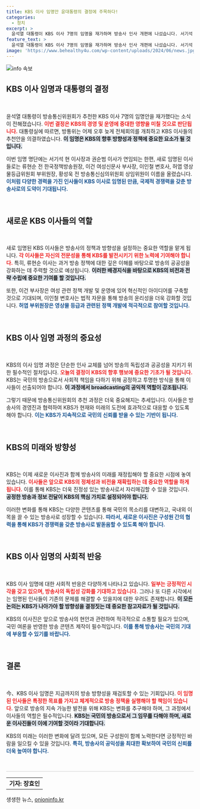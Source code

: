 ```yaml
---
title: KBS 이사 임명안 윤대통령의 결정에 주목하다!
categories:
  - 정치
excerpt: >
  윤석열 대통령이 KBS 이사 7명의 임명을 재가하며 방송사 인사 개편에 나섰습니다. 서기석 이사장 연임과 새로운 인사들로 KBS의 미래가 어떻게 바뀔지 궁금하다면 클릭하세요!
feature_text: >
  윤석열 대통령이 KBS 이사 7명의 임명을 재가하며 방송사 인사 개편에 나섰습니다. 서기석 이사장 연임과 새로운 인사들로 KBS의 미래가 어떻게 바뀔지 궁금하다면 클릭하세요!
image: 'https://www.behealthy4u.com/wp-content/uploads/2024/06/news.jpg'
---
```


<p><img src="https://www.behealthy4u.com/wp-content/uploads/2024/06/news.jpg" alt="info 속보" /></p>

<h2 data-ke-size="size26">KBS 이사 임명과 대통령의 결정</h2>

<p data-ke-size="size16">&nbsp;</p>

<p>윤석열 대통령이 방송통신위원회가 추천한 KBS 이사 7명의 임명안을 재가했다는 소식이 전해졌습니다. <b><span style="color: #ee2323;">이번 결정은 KBS의 경영 및 운영에 중대한 영향을 미칠 것으로 판단됩니다.</span></b> 대통령실에 따르면, 방통위는 어제 오후 늦게 전체회의를 개최하고 KBS 이사들의 추천안을 의결하였습니다. <b><span style="background-color: #21538527;">이 임명은 KBS의 향후 방향성과 정책에 중요한 요소가 될 것입니다.</span></b> </p>

<p>이번 임명 명단에는 서기석 현 이사장과 권순범 이사가 연임되는 한편, 새로 임명된 이사들로는 류현순 전 한국정책방송원장, 이건 여성신문사 부사장, 이인철 변호사, 허엽 영상물등급위원회 부위원장, 황성욱 전 방송통신심의위원회 상임위원이 이름을 올렸습니다. <b><span style="color: #1a5490;">이처럼 다양한 경력을 가진 인사들이 KBS 이사로 임명된 만큼, 국제적 경쟁력을 갖춘 방송사로의 도약이 기대됩니다.</span></b></p>

<p data-ke-size="size16">&nbsp;</p>

<h2 data-ke-size="size26">새로운 KBS 이사들의 역할</h2>

<p data-ke-size="size16">&nbsp;</p>

<p>새로 임명된 KBS 이사들은 방송사의 정책과 방향성을 설정하는 중요한 역할을 맡게 됩니다. <b><span style="color: #ee2323;">각 이사들은 자신의 전문성을 통해 KBS를 발전시키기 위한 노력에 기여해야 합니다.</span></b> 특히, 류현순 이사는 과거 방송 정책에 대한 깊은 이해를 바탕으로 방송의 공공성을 강화하는 데 주력할 것으로 예상됩니다. <b><span style="background-color: #21538527;">이러한 배경지식을 바탕으로 KBS의 비전과 전략 수립에 중요한 기여를 할 것입니다.</span></b> </p>

<p>또한, 이건 부사장은 여성 관련 정책 개발 및 운영에 있어 혁신적인 아이디어를 구축할 것으로 기대되며, 이인철 변호사는 법적 자문을 통해 방송의 윤리성을 더욱 강화할 것입니다. <b><span style="color: #1a5490;">허엽 부위원장은 영상물 등급과 관련된 정책 개발에 적극적으로 참여할 것입니다.</span></b></p>

<p data-ke-size="size16">&nbsp;</p>

<h2 data-ke-size="size26">KBS 이사 임명 과정의 중요성</h2>

<p data-ke-size="size16">&nbsp;</p>

<p>KBS의 이사 임명 과정은 단순한 인사 교체를 넘어 방송의 독립성과 공공성을 지키기 위한 필수적인 절차입니다. <b><span style="color: #ee2323;">오늘의 결정이 KBS의 향후 행보에 중요한 기초가 될 것입니다.</span></b> KBS는 국민의 방송으로서 사회적 책임을 다하기 위해 공정하고 투명한 방식을 통해 이사들이 선출되어야 합니다. <b><span style="background-color: #21538527;">이 과정에서 broadcasting의 공익적 역할이 강조됩니다.</span></b> </p>

<p>그렇기 때문에 방송통신위원회의 추천 과정은 더욱 중요해지는 추세입니다. 이사들은 방송사의 경영진과 협력하여 KBS가 현재와 미래의 도전에 효과적으로 대응할 수 있도록 해야 합니다. <b><span style="color: #1a5490;">이는 KBS가 지속적으로 국민의 신뢰를 받을 수 있는 기반이 됩니다.</span></b></p>

<p data-ke-size="size16">&nbsp;</p>

<h2 data-ke-size="size26">KBS의 미래와 방향성</h2>

<p data-ke-size="size16">&nbsp;</p>

<p>KBS는 이제 새로운 이사진과 함께 방송사의 미래를 재정립해야 할 중요한 시점에 놓여 있습니다. <b><span style="color: #ee2323;">이사들은 앞으로 KBS의 정체성과 비전을 재확립하는 데 중요한 역할을 하게 됩니다.</span></b> 이를 통해 KBS는 더욱 진정성 있는 방송사로서 자리매김할 수 있을 것입니다. <b><span style="background-color: #21538527;">공정한 방송과 정보 전달이 KBS의 핵심 가치로 설정되어야 합니다.</span></b> </p>

<p>이러한 변화를 통해 KBS는 다양한 콘텐츠를 통해 국민의 목소리를 대변하고, 국내외 이목을 끌 수 있는 방송사로 성장할 수 있습니다. <b><span style="color: #1a5490;">따라서, 새로운 이사진은 구성원 간의 협력을 통해 KBS가 경쟁력을 갖춘 방송사로 발돋움할 수 있도록 해야 합니다.</span></b></p>

<p data-ke-size="size16">&nbsp;</p>

<h2 data-ke-size="size26">KBS 이사 임명의 사회적 반응</h2>

<p data-ke-size="size16">&nbsp;</p>

<p>KBS 이사 임명에 대한 사회적 반응은 다양하게 나타나고 있습니다. <b><span style="color: #ee2323;">일부는 긍정적인 시각을 갖고 있으며, 방송사의 독립성 강화를 기대하고 있습니다.</span></b> 그러나 또 다른 시각에서는 임명된 인사들이 기존의 문제를 해결할 수 있을지에 대한 우려도 존재합니다. <b><span style="background-color: #21538527;">이 모든 논의는 KBS가 나아가야 할 방향성을 결정짓는 데 중요한 참고자료가 될 것입니다.</span></b> </p>

<p>KBS의 이사진은 앞으로 방송사의 현안과 관련하여 적극적으로 소통할 필요가 있으며, 국민 여론을 반영한 방송 콘텐츠 제작이 필수적입니다. <b><span style="color: #1a5490;">이를 통해 방송사는 국민의 기대에 부응할 수 있기를 바랍니다.</span></b></p>

<p data-ke-size="size16">&nbsp;</p>

<h2 data-ke-size="size26">결론</h2>

<p data-ke-size="size16">&nbsp;</p>

<p>今、KBS 이사 임명은 지금까지의 방송 방향성을 재검토할 수 있는 기회입니다. <b><span style="color: #ee2323;">이 임명된 인사들은 특정한 목표를 가지고 체계적으로 방송 정책을 실행해야 할 책임이 있습니다.</span></b> 앞으로 방송의 지속 가능한 발전을 위해 KBS는 변화를 추구해야 하며, 그 과정에서 이사들의 역할은 필수적입니다. <b><span style="background-color: #21538527;">KBS는 국민의 방송으로서 그 임무를 다해야 하며, 새로운 이사진들이 이에 기여할 것이라 기대합니다.</span></b> </p>

<p>KBS의 미래는 이러한 변화에 달려 있으며, 모든 구성원이 함께 노력한다면 긍정적인 바람을 일으킬 수 있을 것입니다. <b><span style="color: #1a5490;">특히, 방송사의 공익성을 최대한 확보하여 국민의 신뢰를 더욱 높여야 합니다.</span></b> </p>

<p data-ke-size="size16">&nbsp;</p>

<hr style="height: 1px; border: none; background-color: #ccc;" /> 

<table>
<tr>
<td style="text-align: center; height: 17px;"><b>기자: 장효인</b></td>
</tr>
</table>
생생한 뉴스, <a href="https://onioninfo.kr" rel="dofollow">onioninfo.kr</a>


